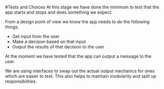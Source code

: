 #Tests and Choices
At this stage we have done the minimum to test that
the app starts and stops and does something we expect.

From a design point of view we know the app needs to
do the following things.

- Get input from the user
- Make a decision based on that input
- Output the results of that decision to the user

At the moment we have tested that the app can output
a message to the user.

We are using interfaces to swap out the actual output
mechanics for ones which are easier to test. This also
helps to maintain modularity and split up responsibilities.

